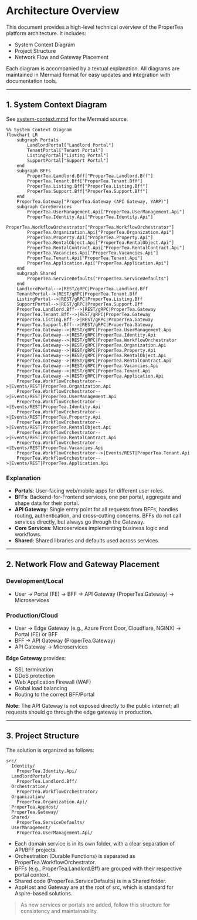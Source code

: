 # Architecture Overview

This document provides a high-level technical overview of the ProperTea platform architecture. It includes:

- System Context Diagram
- Project Structure
- Network Flow and Gateway Placement

Each diagram is accompanied by a textual explanation. All diagrams are maintained in Mermaid format for easy updates and integration with documentation tools.

---

## 1. System Context Diagram

See [system-context.mmd](system-context.mmd) for the Mermaid source.

```mermaid
%% System Context Diagram
flowchart LR
    subgraph Portals
        LandlordPortal["Landlord Portal"]
        TenantPortal["Tenant Portal"]
        ListingPortal["Listing Portal"]
        SupportPortal["Support Portal"]
    end
    subgraph BFFs
        ProperTea.Landlord.Bff["ProperTea.Landlord.Bff"]
        ProperTea.Tenant.Bff["ProperTea.Tenant.Bff"]
        ProperTea.Listing.Bff["ProperTea.Listing.Bff"]
        ProperTea.Support.Bff["ProperTea.Support.Bff"]
    end
    ProperTea.Gateway["ProperTea.Gateway (API Gateway, YARP)"]
    subgraph CoreServices
        ProperTea.UserManagement.Api["ProperTea.UserManagement.Api"]
        ProperTea.Identity.Api["ProperTea.Identity.Api"]
        ProperTea.WorkflowOrchestrator["ProperTea.WorkflowOrchestrator"]
        ProperTea.Organization.Api["ProperTea.Organization.Api"]
        ProperTea.Property.Api["ProperTea.Property.Api"]
        ProperTea.RentalObject.Api["ProperTea.RentalObject.Api"]
        ProperTea.RentalContract.Api["ProperTea.RentalContract.Api"]
        ProperTea.Vacancies.Api["ProperTea.Vacancies.Api"]
        ProperTea.Tenant.Api["ProperTea.Tenant.Api"]
        ProperTea.Application.Api["ProperTea.Application.Api"]
    end
    subgraph Shared
        ProperTea.ServiceDefaults["ProperTea.ServiceDefaults"]
    end
    LandlordPortal-->|REST/gRPC|ProperTea.Landlord.Bff
    TenantPortal-->|REST/gRPC|ProperTea.Tenant.Bff
    ListingPortal-->|REST/gRPC|ProperTea.Listing.Bff
    SupportPortal-->|REST/gRPC|ProperTea.Support.Bff
    ProperTea.Landlord.Bff-->|REST/gRPC|ProperTea.Gateway
    ProperTea.Tenant.Bff-->|REST/gRPC|ProperTea.Gateway
    ProperTea.Listing.Bff-->|REST/gRPC|ProperTea.Gateway
    ProperTea.Support.Bff-->|REST/gRPC|ProperTea.Gateway
    ProperTea.Gateway-->|REST/gRPC|ProperTea.UserManagement.Api
    ProperTea.Gateway-->|REST/gRPC|ProperTea.Identity.Api
    ProperTea.Gateway-->|REST/gRPC|ProperTea.WorkflowOrchestrator
    ProperTea.Gateway-->|REST/gRPC|ProperTea.Organization.Api
    ProperTea.Gateway-->|REST/gRPC|ProperTea.Property.Api
    ProperTea.Gateway-->|REST/gRPC|ProperTea.RentalObject.Api
    ProperTea.Gateway-->|REST/gRPC|ProperTea.RentalContract.Api
    ProperTea.Gateway-->|REST/gRPC|ProperTea.Vacancies.Api
    ProperTea.Gateway-->|REST/gRPC|ProperTea.Tenant.Api
    ProperTea.Gateway-->|REST/gRPC|ProperTea.Application.Api
    ProperTea.WorkflowOrchestrator-->|Events/REST|ProperTea.Organization.Api
    ProperTea.WorkflowOrchestrator-->|Events/REST|ProperTea.UserManagement.Api
    ProperTea.WorkflowOrchestrator-->|Events/REST|ProperTea.Identity.Api
    ProperTea.WorkflowOrchestrator-->|Events/REST|ProperTea.Property.Api
    ProperTea.WorkflowOrchestrator-->|Events/REST|ProperTea.RentalObject.Api
    ProperTea.WorkflowOrchestrator-->|Events/REST|ProperTea.RentalContract.Api
    ProperTea.WorkflowOrchestrator-->|Events/REST|ProperTea.Vacancies.Api
    ProperTea.WorkflowOrchestrator-->|Events/REST|ProperTea.Tenant.Api
    ProperTea.WorkflowOrchestrator-->|Events/REST|ProperTea.Application.Api
```

### Explanation
- **Portals**: User-facing web/mobile apps for different user roles.
- **BFFs**: Backend-for-Frontend services, one per portal, aggregate and shape data for their portal.
- **API Gateway**: Single entry point for all requests from BFFs, handles routing, authentication, and cross-cutting concerns. BFFs do not call services directly, but always go through the Gateway.
- **Core Services**: Microservices implementing business logic and workflows.
- **Shared**: Shared libraries and defaults used across services.

---

## 2. Network Flow and Gateway Placement

### Development/Local
- User → Portal (FE) → BFF → API Gateway (ProperTea.Gateway) → Microservices

### Production/Cloud
- User → Edge Gateway (e.g., Azure Front Door, Cloudflare, NGINX) → Portal (FE) or BFF
- BFF → API Gateway (ProperTea.Gateway)
- API Gateway → Microservices

**Edge Gateway** provides:
- SSL termination
- DDoS protection
- Web Application Firewall (WAF)
- Global load balancing
- Routing to the correct BFF/Portal

**Note:** The API Gateway is not exposed directly to the public internet; all requests should go through the edge gateway in production.

---

## 3. Project Structure

The solution is organized as follows:

```text
src/
  Identity/
    ProperTea.Identity.Api/
  LandlordPortal/
    ProperTea.Landlord.Bff/
  Orchestration/
    ProperTea.WorkflowOrchestrator/
  Organization/
    ProperTea.Organization.Api/
  ProperTea.AppHost/
  ProperTea.Gateway/
  Shared/
    ProperTea.ServiceDefaults/
  UserManagement/
    ProperTea.UserManagement.Api/
```

- Each domain service is in its own folder, with a clear separation of API/BFF projects.
- Orchestration (Durable Functions) is separated as ProperTea.WorkflowOrchestrator.
- BFFs (e.g., ProperTea.Landlord.Bff) are grouped with their respective portal context.
- Shared code (ProperTea.ServiceDefaults) is in a Shared folder.
- AppHost and Gateway are at the root of src, which is standard for Aspire-based solutions.

> As new services or portals are added, follow this structure for consistency and maintainability.
